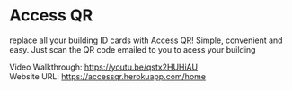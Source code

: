 # Access QR

replace all your building ID cards with Access QR! Simple, convenient and easy. Just scan the QR code emailed to you to acess your building

Video Walkthrough: https://youtu.be/qstx2HUHiAU  
Website URL: https://accessqr.herokuapp.com/home
